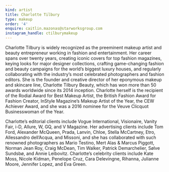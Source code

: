 ```yaml
---
kind: artist
title: Charlotte Tilbury
type: makeup
order: '4'
enquire: caitlin.mazonas@starworksgroup.com
instagram_handle: ctilburymakeup
---
```

Charlotte Tilbury is widely recognized as the preeminent makeup artist and beauty entrepreneur working in fashion and entertainment. Her career spans over twenty years, creating iconic covers for top fashion magazines, keying looks for major designer collections, crafting game-changing fashion and beauty campaigns for the world’s biggest luxury houses, and regularly collaborating with the industry’s most celebrated photographers and fashion editors. She is the founder and creative director of her eponymous makeup and skincare line, Charlotte Tilbury Beauty, which has won more than 50 awards worldwide since its 2014 inception. Charlotte herself is the recipient of the Rodial Award for Best Makeup Artist, the British Fashion Award for Fashion Creator, InStyle Magazine’s Makeup Artist of the Year, the CEW Achiever Award, and she was a 2016 nominee for the Veuve Clicquot Businesswoman of the Year.

Charlotte’s editorial clients include Vogue International, Visionaire, Vanity Fair, i-D, Allure, W, GQ, and V Magazine. Her advertising clients include Tom Ford, Alexander McQueen, Prada, Lanvin, Chloe, Stella McCartney, Etro, Allessandro dell’Acqua, and Missoni, and she has collaborated with such renowned photographers as Mario Testino, Mert Alas & Marcus Piggott, Norman Jean Roy, Craig McDean, Tim Walker, Patrick Demarchelier, Sølve Sundsbø, and Annie Leibovitz. Charlotte’s celebrity clients include Kate Moss, Nicole Kidman, Penelope Cruz, Cara Delevingne, Rihanna, Julianne Moore, Jennifer Lopez, and Eva Green.
